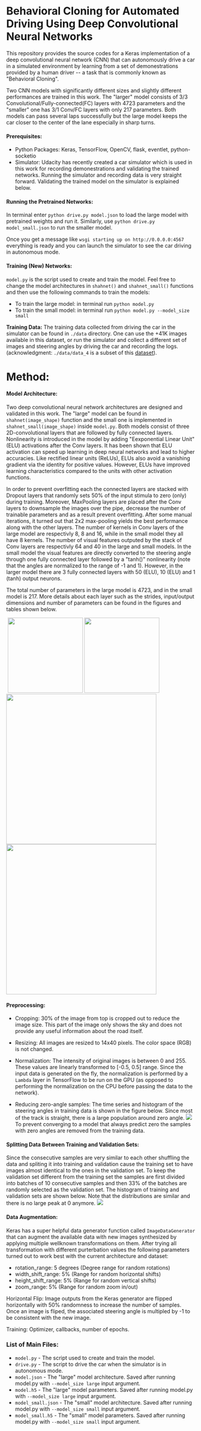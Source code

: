 # Behavioral Cloning for Automated Driving Using Deep Convolutional Neural Networks

This repository provides the source codes for a Keras implementation of a deep convolutional neural network (CNN) that can autonomously drive a car in a simulated environment by
learning from a set of demonestrations provided by a human driver -- a task that is commonly known as "Behavioral Cloning".

Two CNN models with significantly different sizes and slightly different performances are trained in this work.
The "larger" model consists of 3/3 Convolutional/Fully-connected(FC) layers  with 4723 parameters and the "smaller" one has 
3/1 Conv/FC layers with only 217 parameters. Both models can pass several laps successfully but the large model keeps the car closer
to the center of the lane especially in sharp turns.


#### Prerequisites:
* Python Packages: Keras, TensorFlow, OpenCV, flask, eventlet, python-socketio
* Simulator: Udacity has recently created a car simulator which is used in this work for 
recording demonestrations and validating the trained networks. Running the simulator and 
recording data is very straight forward. Validating the trained model on the simulator is explained below.


#### Running the Pretrained Networks:
In terminal enter `python drive.py model.json` to load the large model with
pretrained weights and run it. 
Similarly, use `python drive.py model_small.json` to run the smaller model. 

Once you get a message like `wsgi starting up on http://0.0.0.0:4567` everything is ready and you can 
launch the simulator to see the car driving in autonomous mode.



#### Training (New) Networks:
`model.py` is the script used to create and train the model. Feel free to 
change the model architectures in `shahnet()` and `shahnet_small()` functions and
then use the following commands to train the models:
* To train the large model: in terminal run `python model.py`
* To train the small model: in terminal run `python model.py --model_size small`


**Training Data:** The training data collected from driving the car in the simulator can be found in `./data` directory.
One can use the +41K images available in this dataset, or run the simulator and collect a different set of images and 
steering angles by driving the car and recording the logs.
(acknowledgment: `./data/data_4` is a subset of this [dataset](https://github.com/matthewzimmer/CarND-BehavioralCloning-P3)).


# Method:
#### Model Architecture:
Two deep convolutional neural network architectures are designed and validated in this work. The "large" model can be found in  `shahnet(image_shape)` function and the small one is implemented in  `shahnet_small(image_shape)` inside `model.py`.  Both models consist of three 2D-convolutional layers that are followed by fully connected layers. 
Nonlinearity is introduced in the model by adding "Eexponential Linear Unit" (ELU) activations after the Conv layers. It has been shown that ELU activation can speed up learning in deep neural networks and lead to higher accuracies. Like rectified linear units (ReLUs), ELUs also avoid a vanishing gradient via the identity for positive values. However, ELUs have improved learning characteristics compared to the units with other activation functions.

In order to prevent overfitting each the connected layers are stacked with Dropout layers that randomly sets 50% of the input stimula to zero (only) during training. Moreover, MaxPooling layers are placed after the Conv layers to downsample the images over the pipe, decrease the number of trainable parameters and as a result prevent overfitting. After some manual iterations, it turned out that 2x2 max-pooling yields the best performance along with the other layers. The number of kernels in Conv layers of the large model are respectivly 8, 8 and 16, while in the small model they all have 8 kernels. The number of visual features outputed by the stack of Conv layers are respectivly 64 and 40 in the large and small models.
In the small model the visual features are directly converted to the steering angle through one fully connected layer followed by a "tanh()" nonlinearity (note that the angles are normalized to the range of -1 and 1). However, in the larger model there are 3 fully connected layers with 50 (ELU), 10 (ELU) and 1 (tanh) output neurons. 

The total number of parameters in the large model is 4723, and in the small model is 217. More details about each layer such as the strides, input/output dimensions and number of parameters can be found in the figures and tables shown below.

<img align="center|top">
<img src="./Figures/model.png" width="200"/> <img src="./Figures/model_small.png" width="200"/> 

<img align="center|top">
<img src="./Figures/model_summary.png" width="400"/> <img src="./Figures/model_small_summary.png" width="400"/> 

                                                                                                                               
#### Preprocessing:
* Cropping: 30% of the image from top is cropped out to reduce the image size. This part of the image only shows the sky and does 
not provide any useful information about the road itself. 

* Resizing: All images are resized to 14x40 pixels. The color space (RGB) is not changed.

* Normalization: The intensity of original images is between 0 and 255. These values are linearly transformed to [-0.5, 0.5]
range. Since the input data is generated on the fly, the normalization is performed by a `Lambda` layer in TensorFlow to be run on the GPU (as opposed to performing the normalization on the CPU before passing the data to the network).

* Reducing zero-angle samples: The time series and histogram of the steering angles in training data is shown in the figure below. 
Since most of the track is straight, there is a large population around zero angle. 
![](./Figures/steering_original.png)
To prevent converging to a model that always predict zero the samples with zero angles are removed from the training data.

#### Splitting Data Between Training and Validation Sets:
Since the consecutive samples are very similar to each other shuffling the data and spliting it into training and validation cause
the training set to have images almost identical to the ones in the validation set. To keep the validation set different from the
training set the samples are first divided into batches of 10 consecutive samples and then 33% of the batches are randomly selected as
the validation set. The histogram of training and validation sets are shown below. Note that the distributions are similar and there is no 
large peak at 0 anymore.
![](./Figures/steering_equalized.png)

#### Data Augmentation:
Keras has a super helpful data generator function called `ImageDataGenerator`
that can augment the available data with
new images synthesized by applying multiple wellknown transformations on them.
After trying all transformation with different purterbation values the following parameters turned out to work best with
the current architecture and dataset:
* rotation_range: 5 degrees (Degree range for random rotations)
* width_shift_range: 5% (Range for random horizontal shifts)
* height_shift_range: 5% (Range for random vertical shifts)
* zoom_range: 5% (Range for random zoom in/out)

Horizontal Flip:
Image outputs from the Keras generator are flipped horizontally with 50% randomness to increase the number of samples. 
Once an image is fliped, the associated steering angle is multipled by -1 to be consistent with the new image.

Training: Optimizer, callbacks, number of epochs.


### List of Main Files: 
* `model.py` - The script used to create and train the model.
* `drive.py` - The script to drive the car when the simulator is in autonomous mode.
* `model.json` - The "large" model architecture. Saved after running model.py with `--model_size large` input argument.
* `model.h5` - The "large" model parameters. Saved after running model.py with `--model_size large` input argument.
* `model_small.json` - The "small" model architecture. Saved after running model.py with `--model_size small` input argument.
* `model_small.h5` - The "small" model parameters. Saved after running model.py with `--model_size small` input argument.






